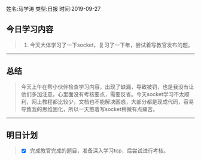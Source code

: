 姓名:马学涛
类型:日报
时间:2019-09-27
## 今日学习内容 ##
>1. 今天大体学习了一下socket，复习了一下年，尝试着写教官发布的题。
* * *
## 总结 ##
>今天上午在帮小伙伴检查学习内容，出现了缺漏，导致被罚，也是我没有让他们多加注意，心里面没有考核要点，需要反省。今天socket学习不太顺利，网上教程都比较少，文档也不能解决困惑，大部分都是现成代码，容易导致我的思维固化，所以一天憋着写socket稍微有点痛苦。
* * *
## 明日计划 ##
> - [x] 完成教官完成的题目，准备深入学习tcp，后尝试进行考核。
